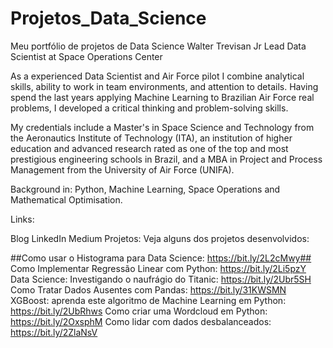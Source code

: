 # Projetos_Data_Science

Meu portfólio de projetos de Data Science
Walter Trevisan Jr
Lead Data Scientist at Space Operations Center

As a experienced Data Scientist and Air Force pilot I combine analytical skills, ability to work in team environments, and attention to details. Having spend the last years applying Machine Learning to Brazilian Air Force real problems, I developed a critical thinking and problem-solving skills.

My credentials include a Master's in Space Science and Technology from the Aeronautics Institute of Technology (ITA), an institution of higher education and advanced research rated as one of the top and most prestigious engineering schools in Brazil, and a MBA in Project and Process Management from the University of Air Force (UNIFA).

Background in: Python, Machine Learning, Space Operations and Mathematical Optimisation.

Links:

Blog
LinkedIn
Medium
Projetos:
Veja alguns dos projetos desenvolvidos:

##Como usar o Histograma para Data Science: https://bit.ly/2L2cMwy##
Como Implementar Regressão Linear com Python: https://bit.ly/2Li5pzY
Data Science: Investigando o naufrágio do Titanic: https://bit.ly/2Ubr5SH
Como Tratar Dados Ausentes com Pandas: https://bit.ly/31KWSMN
XGBoost: aprenda este algoritmo de Machine Learning em Python: https://bit.ly/2UbRhws
Como criar uma Wordcloud em Python: https://bit.ly/2OxsphM
Como lidar com dados desbalanceados: https://bit.ly/2ZlaNsV
